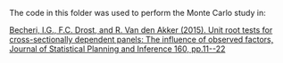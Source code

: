 The code in this folder was used to perform the Monte Carlo study in:

  [Becheri, I.G., F.C. Drost, and R. Van den Akker (2015). Unit root tests for cross-sectionally dependent panels: The influence of observed factors, Journal of Statistical Planning and Inference 160, pp.11--22](https://www.sciencedirect.com/science/article/abs/pii/S0378375814001943)
